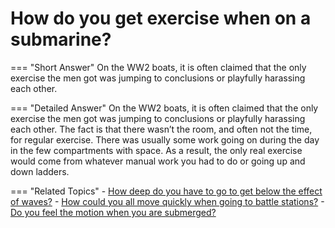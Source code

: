# How do you get exercise when on a submarine?


=== "Short Answer"
    On the WW2 boats, it is often claimed that the only exercise the men got was jumping to conclusions or playfully harassing each other.

=== "Detailed Answer"
    On the WW2 boats, it is often claimed that the only exercise the men got was jumping to conclusions or playfully harassing each other.  The fact is that there wasn’t the room, and often not the time, for regular exercise.  There was usually some work going on during the day in the few compartments with space.  As a result, the only real exercise would come from whatever manual work you had to do or going up and down ladders.

=== "Related Topics"
    - [How deep do you have to go to get below the effect of waves?](./how-deep-do-you-have-to-go-to-get-below-the-effect-of-waves.md)
    - [How could you all move quickly when going to battle stations?](./how-could-you-all-move-quickly-when-going-to-battle-stations.md)
    - [Do you feel the motion when you are submerged?](./do-you-feel-the-motion-when-you-are-submerged.md)
